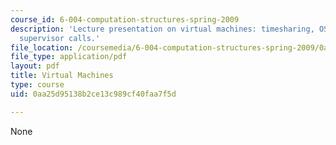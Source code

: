 ```yaml
---
course_id: 6-004-computation-structures-spring-2009
description: 'Lecture presentation on virtual machines: timesharing, OS kernels, and
  supervisor calls.'
file_location: /coursemedia/6-004-computation-structures-spring-2009/0aa25d95138b2ce13c989cf40faa7f5d_MIT6_004s09_lec18.pdf
file_type: application/pdf
layout: pdf
title: Virtual Machines
type: course
uid: 0aa25d95138b2ce13c989cf40faa7f5d

---
```

None